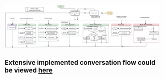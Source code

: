 ![Dialog_Flow.drawio.svg](uploads/5c8826ac57ec6f4e099e2d6649f0e56a/Dialog_Flow.drawio.svg)

## Extensive implemented conversation flow could be viewed [here](https://mygit.th-deg.de/rz28551/my_first_project/-/blob/main/Rasa_Conversation_Flow.pdf?ref_type=heads)
